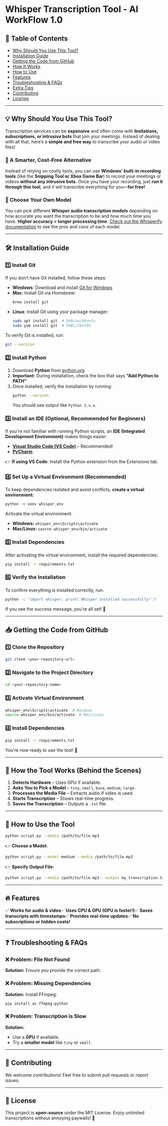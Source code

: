 # Whisper Transcription Tool - AI WorkFlow 1.0

## 📖 Table of Contents

- [Why Should You Use This Tool?](#why-should-you-use-this-tool)
- [Installation Guide](#installation-guide)
- [Getting the Code from GitHub](#getting-the-code-from-github)
- [How It Works](#how-the-tool-works-behind-the-scenes)
- [How to Use](#how-to-use-the-tool)
- [Features](#features)
- [Troubleshooting & FAQs](#troubleshooting--faqs)
- [Extra Tips](#extra-tips)
- [Contributing](#contributing)
- [License](#license)

---

## 💡 Why Should You Use This Tool?

Transcription services can be **expensive** and often come with **limitations, subscriptions, or intrusive bots** that join your meetings. Instead of dealing with all that, here’s a **simple and free way** to transcribe your audio or video files!

### 🎤 A Smarter, Cost-Free Alternative

Instead of relying on costly tools, you can use **Windows' built-in recording tools** (like the **Snipping Tool or Xbox Game Bar**) to record your meetings or videos **without any intrusive bots**. Once you have your recording, just **run it through this tool**, and it will transcribe everything for you—**for free!**

### 🎯 Choose Your Own Model

You can pick different **Whisper audio transcription models** depending on how accurate you want the transcription to be and how much time you have. **Higher accuracy = longer processing time.** [Check out the Whisperify documentation](#) to see the pros and cons of each model.

---

## 🛠️ Installation Guide

### 1️⃣ Install Git

If you don’t have Git installed, follow these steps:
- **Windows**: Download and install [Git for Windows](https://git-scm.com/downloads)
- **Mac**: Install Git via Homebrew:
  ```sh
  brew install git
  ```
- **Linux**: Install Git using your package manager:
  ```sh
  sudo apt install git  # Debian/Ubuntu
  sudo yum install git  # RHEL/CentOS
  ```

To verify Git is installed, run:
```sh
git --version
```

### 2️⃣ Install Python

1. Download **Python** from [python.org](https://www.python.org/)
2. **Important:** During installation, check the box that says **“Add Python to PATH”**
3. Once installed, verify the installation by running:
   ```sh
   python --version
   ```
   You should see output like `Python 3.x.x`.

### 3️⃣ Install an IDE (Optional, Recommended for Beginners)

If you're not familiar with running Python scripts, an **IDE (Integrated Development Environment)** makes things easier:

- **[Visual Studio Code (VS Code)](https://code.visualstudio.com/)** – Recommended!
- **[PyCharm](https://www.jetbrains.com/pycharm/)**

👉 **If using VS Code:** Install the Python extension from the Extensions tab.

### 4️⃣ Set Up a Virtual Environment (Recommended)

To keep dependencies isolated and avoid conflicts, **create a virtual environment:**

```sh
python -m venv whisper_env
```

Activate the virtual environment:
- **Windows:** `whisper_env\Scripts\activate`
- **Mac/Linux:** `source whisper_env/bin/activate`

### 5️⃣ Install Dependencies

After activating the virtual environment, install the required dependencies:

```sh
pip install -r requirements.txt
```

### 6️⃣ Verify the Installation

To confirm everything is installed correctly, run:

```sh
python -c "import whisper; print('Whisper installed successfully!')"
```

If you see the success message, you're all set! 🚀

---

## 📥 Getting the Code from GitHub

### 1️⃣ Clone the Repository

```sh
git clone <your-repository-url>
```

### 2️⃣ Navigate to the Project Directory

```sh
cd <your-repository-name>
```

### 3️⃣ Activate Virtual Environment

```sh
whisper_env\Scripts\activate  # Windows
source whisper_env/bin/activate  # Mac/Linux
```

### 4️⃣ Install Dependencies

```sh
pip install -r requirements.txt
```

You're now ready to use the tool! 🚀

---

## 🚀 How the Tool Works (Behind the Scenes)

1. **Detects Hardware** – Uses GPU if available.
2. **Asks You to Pick a Model** – `tiny`, `small`, `base`, `medium`, `large`.
3. **Processes the Media File** – Extracts audio if video is used.
4. **Starts Transcription** – Shows real-time progress.
5. **Saves the Transcription** – Outputs a `.txt` file.

---

## 🎯 How to Use the Tool

```sh
python script.py --media /path/to/file.mp3
```

👉 **Choose a Model:**
```sh
python script.py --model medium --media /path/to/file.mp3
```

👉 **Specify Output File:**
```sh
python script.py --media /path/to/file.mp3 --output my_transcription.txt
```

---

## 🔥 Features

✅ **Works for audio & video**✅ **Uses CPU & GPU (GPU is faster!)**✅ **Saves transcripts with timestamps**✅ **Provides real-time updates**✅ **No subscriptions or hidden costs!**

---

## ❓ Troubleshooting & FAQs

### ❌ Problem: File Not Found

**Solution:** Ensure you provide the correct path.

### ❌ Problem: Missing Dependencies

**Solution:** Install FFmpeg:

```sh
pip install av ffmpeg-python
```

### ❌ Problem: Transcription is Slow

**Solution:**

- Use a **GPU** if available.
- Try a **smaller model** like `tiny` or `small`.

---

## 🤝 Contributing

We welcome contributions! Feel free to submit pull requests or report issues.

---

## 📜 License

This project is **open-source** under the MIT License. Enjoy unlimited transcriptions without annoying paywalls! 🚀
